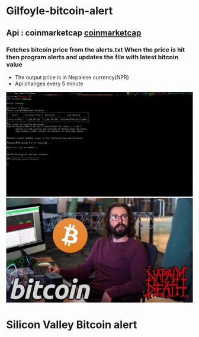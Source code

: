 # Gilfoyle-bitcoin-alert
## Api : coinmarketcap <a href="https://coinmarketcap.com/api/documentation/v1/#">coinmarketcap</a>
### Fetches bitcoin price from the alerts.txt When the price is hit then program alerts and updates the file with latest bitcoin value
<ul>
  <li>
The output price is in Nepalese currency(NPR)
  </li>
  <li>Api changes every 5 minute</li>
  </ul>
  <img src="update.png" title="console output">




<img src="gilfoyle.jpg"  title="silicon valley bitcoin alert">

# Silicon Valley Bitcoin alert
